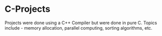 # C-Projects
Projects were done using a C++ Compiler but were done in pure C. 
Topics include - memory allocation, parallel computing, sorting algorithms, etc.
